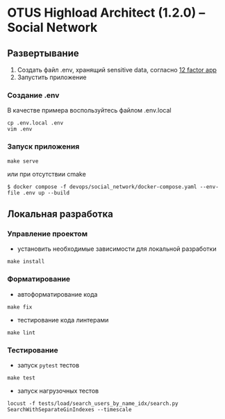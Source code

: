 # OTUS Highload Architect (1.2.0) – Social Network

## Развертывание

1. Создать файл .env, хранящий sensitive data, согласно [12 factor app](https://12factor.net/config)
2. Запустить приложение

### Создание .env

В качестве примера воспользуйтесь файлом .env.local

```shell
cp .env.local .env
vim .env
```

### Запуск приложения

```shell
make serve
```

или при отсутствии cmake

```shell
$ docker compose -f devops/social_network/docker-compose.yaml --env-file .env up --build
```

## Локальная разработка

### Управление проектом

- установить необходимые зависимости для локальной разработки
```shell
make install
```

### Форматирование

- автоформатирование кода
```shell
make fix
```
- тестирование кода линтерами
```shell
make lint
```

### Тестирование

- запуск `pytest` тестов
```shell
make test
```

- запуск нагрузочных тестов
```shell
locust -f tests/load/search_users_by_name_idx/search.py SearchWithSeparateGinIndexes --timescale
```
